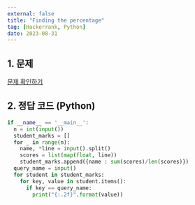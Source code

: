 ```yaml
---
external: false
title: "Finding the percentage"
tag: [Hackerrank, Python]
date: 2023-08-31
---
```


## 1. 문제

[문제 확인하기](https://www.hackerrank.com/challenges/finding-the-percentage/problem?isFullScreen=true)

## 2. 정답 코드 (Python)

```python
if __name__ == '__main__':
  n = int(input())
  student_marks = []
  for _ in range(n):
    name, *line = input().split()
    scores = list(map(float, line))
    student_marks.append({name : sum(scores)/len(scores)})
  query_name = input()
  for student in student_marks:
    for key, value in student.items():
      if key == query_name:
        print("{:.2f}".format(value))
```
